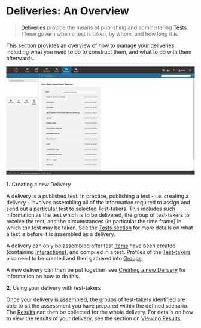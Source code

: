<!--
created_at: 2016-12-15
authors:         
    - "Catherine Pease"
--> 


# Deliveries: An Overview


>[Deliveries](../appendix/glossary.md#delivery) provide the means of publishing and administering [Tests](../appendix/glossary.md#test). These govern when a test is taken, by whom, and how long it is. 

This section provides an overview of how to manage your deliveries, including what you need to do to construct them, and what to do with them afterwards.

![Deliveries](../resources/backend/deliveries/deliveries.png)

**1.** Creating a new Delivery

A delivery is a published test. In practice, publishing a test - i.e. creating a delivery - involves assembling all of the information required to assign and send out a particular test to selected [Test-takers](../appendix/glossary.md#test-taker). This includes such information as the test which is to be delivered, the group of test-takers to receive the test, and the circumstances (in particular the time frame) in which the test may be taken. See the [Tests section](../tests/what-is-a-test.md) for more details on what a test is before it is assembled as a delivery.

A delivery can only be assembled after test [Items](../appendix/glossary.md#item) have been created (containing [Interactions](../appendix/glossary.md#interaction)), and compiled in a test. Profiles of the [Test-takers](../appendix/glossary.md#test-taker) also need to be created and then gathered into [Groups](../appendix/glossary.md#group).

A new delivery can then be put together: see [Creating a new Delivery](../deliveries/create-a-new-delivery.md) for information on how to do this.

**2.** Using your delivery with test-takers

Once your delivery is assembled, the groups of test-takers identified are able to sit the assessment you have prepared within the defined scenario. The [Results](../appendix/glossary.md#results) can then be collected for the whole delivery. For details on how to view the results of your delivery, see the section on [Viewing Results](../results/viewing-results.md).  

